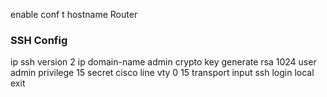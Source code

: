 enable
conf t
hostname Router


### SSH Config
ip ssh version 2
ip domain-name admin
crypto key generate rsa
1024
user admin privilege 15 secret cisco
line vty 0 15
transport input ssh
login local
exit
